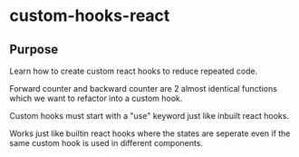# custom-hooks-react

## Purpose

Learn how to create custom react hooks to reduce repeated code.

Forward counter and backward counter are 2 almost identical functions which we want to refactor into a custom hook.

Custom hooks must start with a "use" keyword just like inbuilt react hooks.

Works just like builtin react hooks where the states are seperate even if the same custom hook is used in different components.
